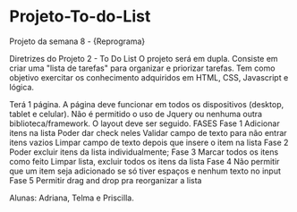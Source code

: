# Projeto-To-do-List
Projeto da semana 8 - {Reprograma}


Diretrizes do Projeto 2 - To Do List
O projeto será em dupla. Consiste em criar uma "lista de tarefas" para organizar e priorizar tarefas. Tem como objetivo exercitar os conhecimento adquiridos em HTML, CSS, Javascript e lógica.

Terá 1 página.
A página deve funcionar em todos os dispositivos (desktop, tablet e celular).
Não é permitido o uso de Jquery ou nenhuma outra biblioteca/framework.
O layout deve ser seguido.
FASES
Fase 1
Adicionar itens na lista
Poder dar check neles
Validar campo de texto para não entrar itens vazios
Limpar campo de texto depois que insere o item na lista
Fase 2
Poder excluir itens da lista individualmente;
Fase 3
Marcar todos os itens como feito
Limpar lista, excluir todos os itens da lista
Fase 4
Não permitir que um item seja adicionado se só tiver espaços e nenhum texto no input
Fase 5
Permitir drag and drop pra reorganizar a lista


Alunas: Adriana, Telma e Priscilla.
